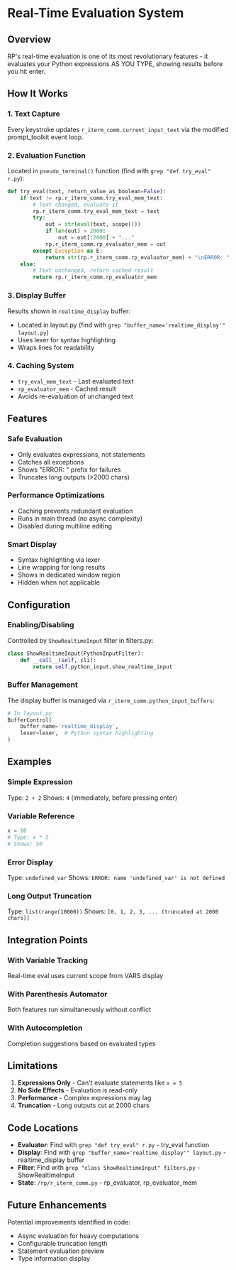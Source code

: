 # Real-Time Evaluation System

## Overview
RP's real-time evaluation is one of its most revolutionary features - it evaluates your Python expressions AS YOU TYPE, showing results before you hit enter.

## How It Works

### 1. Text Capture
Every keystroke updates `r_iterm_comm.current_input_text` via the modified prompt_toolkit event loop.

### 2. Evaluation Function
Located in `pseudo_terminal()` function (find with `grep "def try_eval" r.py`):

```python
def try_eval(text, return_value_as_boolean=False):
    if text != rp.r_iterm_comm.try_eval_mem_text:
        # Text changed, evaluate it
        rp.r_iterm_comm.try_eval_mem_text = text
        try:
            out = str(eval(text, scope()))
            if len(out) > 2000:
                out = out[:2000] + "..."
            rp.r_iterm_comm.rp_evaluator_mem = out
        except Exception as E:
            return str(rp.r_iterm_comm.rp_evaluator_mem) + "\nERROR: " + str(E)
    else:
        # Text unchanged, return cached result
        return rp.r_iterm_comm.rp_evaluator_mem
```

### 3. Display Buffer
Results shown in `realtime_display` buffer:
- Located in layout.py (find with `grep "buffer_name='realtime_display'" layout.py`)
- Uses lexer for syntax highlighting
- Wraps lines for readability

### 4. Caching System
- `try_eval_mem_text` - Last evaluated text
- `rp_evaluator_mem` - Cached result
- Avoids re-evaluation of unchanged text

## Features

### Safe Evaluation
- Only evaluates expressions, not statements
- Catches all exceptions
- Shows "ERROR: " prefix for failures
- Truncates long outputs (>2000 chars)

### Performance Optimizations
- Caching prevents redundant evaluation
- Runs in main thread (no async complexity)
- Disabled during multiline editing

### Smart Display
- Syntax highlighting via lexer
- Line wrapping for long results
- Shows in dedicated window region
- Hidden when not applicable

## Configuration

### Enabling/Disabling
Controlled by `ShowRealtimeInput` filter in filters.py:
```python
class ShowRealtimeInput(PythonInputFilter):
    def __call__(self, cli):
        return self.python_input.show_realtime_input
```

### Buffer Management
The display buffer is managed via `r_iterm_comm.python_input_buffers`:
```python
# In layout.py
BufferControl(
    buffer_name='realtime_display',
    lexer=lexer,  # Python syntax highlighting
)
```

## Examples

### Simple Expression
Type: `2 + 2`
Shows: `4` (immediately, before pressing enter)

### Variable Reference
```python
x = 10
# Type: x * 5
# Shows: 50
```

### Error Display
Type: `undefined_var`
Shows: `ERROR: name 'undefined_var' is not defined`

### Long Output Truncation
Type: `list(range(10000))`
Shows: `[0, 1, 2, 3, ... (truncated at 2000 chars)]`

## Integration Points

### With Variable Tracking
Real-time eval uses current scope from VARS display

### With Parenthesis Automator
Both features run simultaneously without conflict

### With Autocompletion
Completion suggestions based on evaluated types

## Limitations

1. **Expressions Only** - Can't evaluate statements like `x = 5`
2. **No Side Effects** - Evaluation is read-only
3. **Performance** - Complex expressions may lag
4. **Truncation** - Long outputs cut at 2000 chars

## Code Locations

- **Evaluator**: Find with `grep "def try_eval" r.py` - try_eval function
- **Display**: Find with `grep "buffer_name='realtime_display'" layout.py` - realtime_display buffer
- **Filter**: Find with `grep "class ShowRealtimeInput" filters.py` - ShowRealtimeInput
- **State**: `/rp/r_iterm_comm.py` - rp_evaluator, rp_evaluator_mem

## Future Enhancements

Potential improvements identified in code:
- Async evaluation for heavy computations
- Configurable truncation length
- Statement evaluation preview
- Type information display